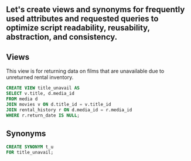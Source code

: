 ## Let's create views and synonyms for frequently used attributes and requested queries to optimize script readability, reusability, abstraction, and consistency.

## Views 

This view is for returning data on films that are unavailable due to unreturned rental inventory.
````sql
CREATE VIEW title_unavail AS
SELECT v.title, d.media_id
FROM media d
JOIN movies v ON d.title_id = v.title_id
JOIN rental_history r ON d.media_id = r.media_id
WHERE r.return_date IS NULL;
````

## Synonyms
````sql
CREATE SYNONYM t_u 
FOR title_unavail;
```` 

